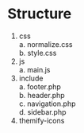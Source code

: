 # Structure
  1. css  
    a. normalize.css  
    b. style.css
  2. js  
    a. main.js
  3. include  
      a. footer.php  
      b. header.php  
      c. navigation.php  
      d. sidebar.php  
  4. themify-icons
